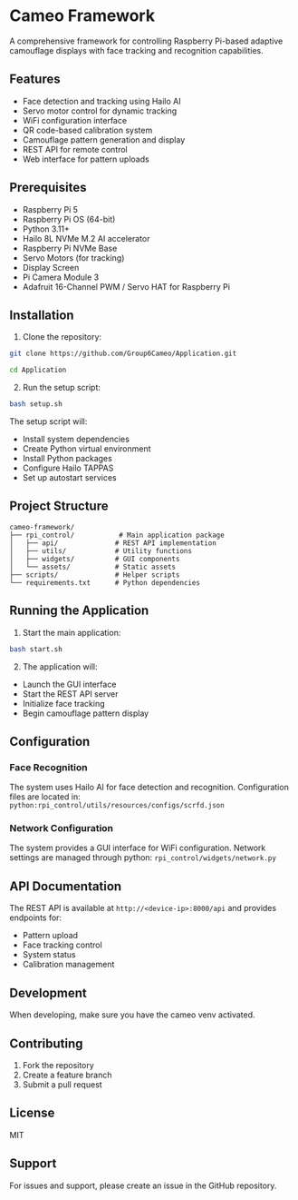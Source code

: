 # Cameo Framework

A comprehensive framework for controlling Raspberry Pi-based adaptive camouflage displays with face tracking and recognition capabilities.

## Features

- Face detection and tracking using Hailo AI
- Servo motor control for dynamic tracking
- WiFi configuration interface
- QR code-based calibration system
- Camouflage pattern generation and display
- REST API for remote control
- Web interface for pattern uploads

## Prerequisites

- Raspberry Pi 5
- Raspberry Pi OS (64-bit)
- Python 3.11+
- Hailo 8L NVMe M.2 AI accelerator
- Raspberry Pi NVMe Base
- Servo Motors (for tracking)
- Display Screen
- Pi Camera Module 3
- Adafruit 16-Channel PWM / Servo HAT for Raspberry Pi

## Installation

1. Clone the repository:
```bash
git clone https://github.com/Group6Cameo/Application.git
```
```bash
cd Application
```

2. Run the setup script:
```bash
bash setup.sh
```

The setup script will:
- Install system dependencies
- Create Python virtual environment
- Install Python packages
- Configure Hailo TAPPAS
- Set up autostart services

## Project Structure

```
cameo-framework/
├── rpi_control/           # Main application package
│   ├── api/              # REST API implementation
│   ├── utils/            # Utility functions
│   ├── widgets/          # GUI components
│   └── assets/           # Static assets
├── scripts/              # Helper scripts
└── requirements.txt      # Python dependencies
```

## Running the Application

1. Start the main application:
```bash
bash start.sh
```

2. The application will:
- Launch the GUI interface
- Start the REST API server
- Initialize face tracking
- Begin camouflage pattern display

## Configuration

### Face Recognition

The system uses Hailo AI for face detection and recognition. Configuration files are located in: `python:rpi_control/utils/resources/configs/scrfd.json`


### Network Configuration

The system provides a GUI interface for WiFi configuration. Network settings are managed through python: `rpi_control/widgets/network.py`


## API Documentation

The REST API is available at `http://<device-ip>:8000/api` and provides endpoints for:
- Pattern upload
- Face tracking control
- System status
- Calibration management

## Development

When developing, make sure you have the cameo venv activated.


## Contributing

1. Fork the repository
2. Create a feature branch
3. Submit a pull request

## License

MIT

## Support

For issues and support, please create an issue in the GitHub repository.
